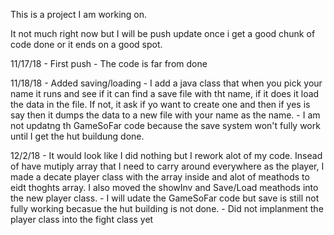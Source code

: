 This is a project I am working on.

It not much right now but I will be push update once i get a good chunk of code done or it ends on a good spot.

11/17/18 - First push
	 - The code is far from done

11/18/18 - Added saving/loading
	 - I add a java class that when you pick your name it runs and see if it can find a save file with tht name,
	   if it does it load the data in the file. If not, it ask if yo want to create one and then if yes is say
	   then it dumps the data to a new file with your name as the name.
	 - I am not updatng th GameSoFar code because the save system won't fully work until I get the hut buildung
	   done.

12/2/18  - It would look like I did nothing but I rework alot of my code. Insead of have mutiply array that I need to carry
	   around everywhere as the player, I made a decate player class with the array inside and alot of meathods to eidt
	   thoghts array. I also moved the showInv and Save/Load meathods into the new player class.
	 - I will udate the GameSoFar code but save is still not fully working becasue the hut building is not done.
	 - Did not implanment the player class into the fight class yet